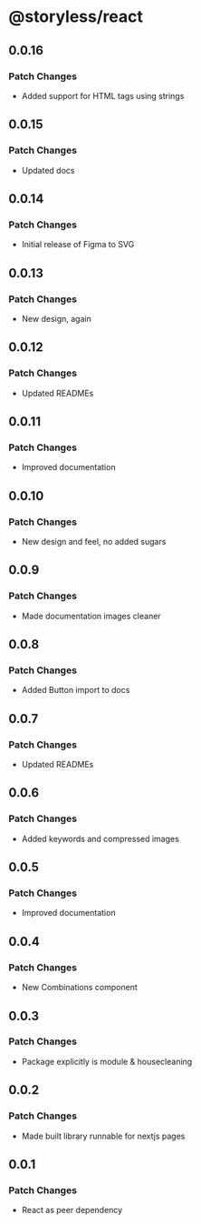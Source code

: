 # @storyless/react

## 0.0.16

### Patch Changes

- Added support for HTML tags using strings

## 0.0.15

### Patch Changes

- Updated docs

## 0.0.14

### Patch Changes

- Initial release of Figma to SVG

## 0.0.13

### Patch Changes

- New design, again

## 0.0.12

### Patch Changes

- Updated READMEs

## 0.0.11

### Patch Changes

- Improved documentation

## 0.0.10

### Patch Changes

- New design and feel, no added sugars

## 0.0.9

### Patch Changes

- Made documentation images cleaner

## 0.0.8

### Patch Changes

- Added Button import to docs

## 0.0.7

### Patch Changes

- Updated READMEs

## 0.0.6

### Patch Changes

- Added keywords and compressed images

## 0.0.5

### Patch Changes

- Improved documentation

## 0.0.4

### Patch Changes

- New Combinations component

## 0.0.3

### Patch Changes

- Package explicitly is module & housecleaning

## 0.0.2

### Patch Changes

- Made built library runnable for nextjs pages

## 0.0.1

### Patch Changes

- React as peer dependency
